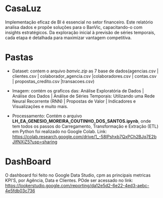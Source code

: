 # CasaLuz
 Implementação eficaz de BI é essencial no setor financeiro. Este relatório analisa dados e propõe soluções para o BanVic, capacitando-o com insights estratégicos. Da exploração inicial à previsão de séries temporais, cada etapa é detalhada para maximizar vantagem competitiva.

# Pastas

- Dataset: contem o arquivo *banvic.zip* as 7 base de dados(agencias.csv | clientes.csv | colaborador_agencia.csv |colaboradores.csv | contas.csv | propostas_credito.csv |transacoes.csv)

- Imagem: contém os graficos das:  Análise Exploratória de Dados |  Análise dos Dados |  Análise de Séries Temporais: Utilizando uma Rede Neural Recorrente (RNN) |  Propostas de Valor | Indicadores e Visualizações e muito mais.

- Processamento: Contém o arquivo **LH_EA_GENESIO_MOREIRA_COUTINHO_DOS_SANTOS.ipynb**, onde tem todos os passos do Carregamento, Transformação e Extração (ETL) em Python foi realizado no Google Colab. Link: https://colab.research.google.com/drive/1_-58lPshxb7QxPCh2BJq7E2bJlfNXjZ5?usp=sharing

# DashBoard
O dashboard foi feito no Google Data Studio, cpm as principais metricas KPI'S, por Agência, Data e Clientes.
POde ser acessado no link: https://lookerstudio.google.com/reporting/da12e5d2-6e22-4ed3-aebc-4e5fdb03c736
